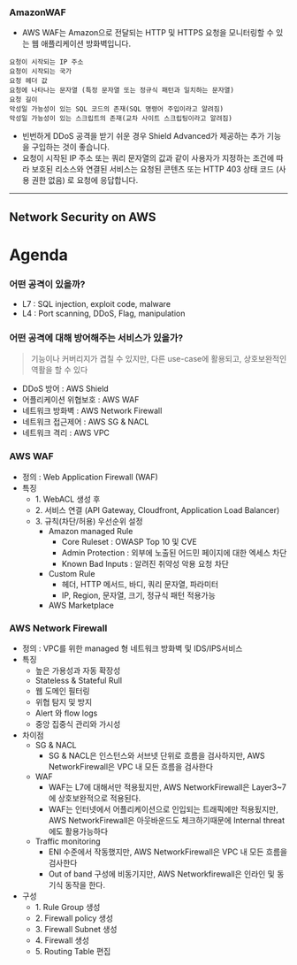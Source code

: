 
### AmazonWAF

- AWS WAF는 Amazon으로 전달되는 HTTP 및 HTTPS 요청을 모니터링할 수 있는 웹 애플리케이션 방화벽입니다.
```
요청이 시작되는 IP 주소
요청이 시작되는 국가
요청 헤더 값
요청에 나타나는 문자열 (특정 문자열 또는 정규식 패턴과 일치하는 문자열)
요청 길이
악성일 가능성이 있는 SQL 코드의 존재(SQL 명령어 주입이라고 알려짐)
악성일 가능성이 있는 스크립트의 존재(교차 사이트 스크립팅이라고 알려짐)
```
- 빈번하게 DDoS 공격을 받기 쉬운 경우 Shield Advanced가 제공하는 추가 기능을 구입하는 것이 좋습니다.
- 요청이 시작된 IP 주소 또는 쿼리 문자열의 값과 같이 사용자가 지정하는 조건에 따라 보호된 리소스와 연결된 서비스는 요청된 콘텐츠 또는 HTTP 403 상태 코드 (사용 권한 없음) 로 요청에 응답합니다.

---

## Network Security on AWS

# Agenda

### 어떤 공격이 있을까?
- L7 : SQL injection, exploit code, malware
- L4 : Port scanning, DDoS, Flag, manipulation

### 어떤 공격에 대해 방어해주는 서비스가 있을가?
> 기능이나 커버리지가 겹칠 수 있지만, 다른 use-case에 활용되고, 상호보완적인 역활을 할 수 있다

- DDoS 방어 : AWS Shield
- 어플리케이션 위협보호 : AWS WAF
- 네트워크 방화벽 : AWS Network Firewall
- 네트워크 접근제어 : AWS SG & NACL
- 네트워크 격리 : AWS VPC

### AWS WAF
- 정의 : Web Application Firewall (WAF)
- 특징
    - 1\. WebACL 생성 후 
    - 2\. 서비스 연결 (API Gateway, Cloudfront, Application Load Balancer)
    - 3\. 규칙(차단/허용) 우선순위 설정
        - Amazon managed Rule
            - Core Ruleset : OWASP Top 10 및 CVE
            - Admin Protection : 외부에 노출된 어드민 페이지에 대한 엑세스 차단
            - Known Bad Inputs : 알려진 취약성 악용 요청 차단
        - Custom Rule
            - 헤더, HTTP 메서드, 바디, 쿼리 문자열, 파라미터
            - IP, Region, 문자열, 크기, 정규식 패턴 적용가능
        - AWS Marketplace

### AWS Network Firewall
- 정의 : VPC를 위한 managed 형 네트워크 방화벽 및 IDS/IPS서비스
- 특징
    - 높은 가용성과 자동 확장성
    - Stateless & Stateful Rull
    - 웹 도메인 필터링
    - 위협 탐지 및 방지
    - Alert 와 flow logs
    - 중앙 집중식 관리와 가시성
- 차이점
    - SG & NACL
        - SG & NACL은 인스턴스와 서브넷 단위로 흐름을 검사하지만, AWS NetworkFirewall은 VPC 내 모든 흐름을 검사한다
    - WAF
        - WAF는 L7에 대해서만 적용됬지만, AWS NetworkFirewall은 Layer3~7에 상호보완적으로 적용된다.
        - WAF는 인터넷에서 어플리케이션으로 인입되는 트래픽에만 적용됬지만, AWS NetworkFirewall은 아웃바운드도 체크하기때문에 Internal threat 에도 활용가능하다
    - Traffic monitoring
        - ENI 수준에서 작동했지만, AWS NetworkFirewall은 VPC 내 모든 흐름을 검사한다
        - Out of band 구성에 비동기지만, AWS Networkfirewall은 인라인 및 동기식 동작을 한다.
- 구성
    - 1\. Rule Group 생성
    - 2\. Firewall policy 생성
    - 3\. Firewall Subnet 생성
    - 4\. Firewall 생성
    - 5\. Routing Table 편집

